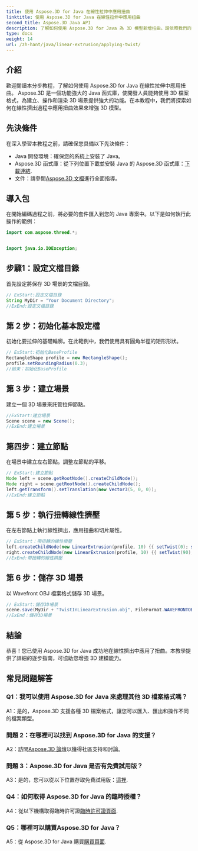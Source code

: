 ```yaml
---
title: 使用 Aspose.3D for Java 在線性拉伸中應用扭曲
linktitle: 使用 Aspose.3D for Java 在線性拉伸中應用扭曲
second_title: Aspose.3D Java API
description: 了解如何使用 Aspose.3D for Java 為 3D 模型新增扭曲。請依照我們的逐步指南來增強線性擠壓效果。
type: docs
weight: 14
url: /zh-hant/java/linear-extrusion/applying-twist/
---
```

## 介紹

歡迎閱讀本分步教程，了解如何使用 Aspose.3D for Java 在線性拉伸中應用扭曲。 Aspose.3D 是一個功能強大的 Java 函式庫，使開發人員能夠使用 3D 檔案格式，為建立、操作和渲染 3D 場景提供強大的功能。在本教程中，我們將探索如何在線性擠出過程中應用扭曲效果來增強 3D 模型。

## 先決條件

在深入學習本教程之前，請確保您具備以下先決條件：

- Java 開發環境：確保您的系統上安裝了 Java。
-  Aspose.3D 函式庫：從下列位置下載並安裝 Java 的 Aspose.3D 函式庫：[下載連結](https://releases.aspose.com/3d/java/).
- 文件：請參閱[Aspose.3D 文檔](https://reference.aspose.com/3d/java/)進行全面指導。

## 導入包

在開始編碼過程之前，將必要的套件匯入到您的 Java 專案中。以下是如何執行此操作的範例：

```java
import com.aspose.threed.*;


import java.io.IOException;
```

## 步驟1：設定文檔目錄

首先設定將保存 3D 場景的文檔目錄。

```java
// ExStart:設定文檔目錄
String MyDir = "Your Document Directory";
//ExEnd:設定文檔目錄
```

## 第 2 步：初始化基本設定檔

初始化要拉伸的基礎輪廓。在此範例中，我們使用具有圓角半徑的矩形形狀。

```java
// ExStart:初始化BaseProfile
RectangleShape profile = new RectangleShape();
profile.setRoundingRadius(0.3);
//結束：初始化BaseProfile
```

## 第 3 步：建立場景

建立一個 3D 場景來託管拉伸節點。

```java
//ExStart:建立場景
Scene scene = new Scene();
//ExEnd:建立場景
```

## 第四步：建立節點

在場景中建立左右節點。調整左節點的平移。

```java
// ExStart:建立節點
Node left = scene.getRootNode().createChildNode();
Node right = scene.getRootNode().createChildNode();
left.getTransform().setTranslation(new Vector3(5, 0, 0));
//ExEnd:建立節點
```

## 第 5 步：執行扭轉線性擠壓

在左右節點上執行線性擠出，應用扭曲和切片屬性。

```java
// ExStart：帶扭轉的線性擠壓
left.createChildNode(new LinearExtrusion(profile, 10) {{ setTwist(0); setSlices(100); }});
right.createChildNode(new LinearExtrusion(profile, 10) {{ setTwist(90); setSlices(100); }});
//ExEnd:帶扭轉的線性擠壓
```

## 第 6 步：儲存 3D 場景

以 Wavefront OBJ 檔案格式儲存 3D 場景。

```java
// ExStart:儲存3D場景
scene.save(MyDir + "TwistInLinearExtrusion.obj", FileFormat.WAVEFRONTOBJ);
//ExEnd：儲存3D場景
```

## 結論

恭喜！您已使用 Aspose.3D for Java 成功地在線性擠出中應用了扭曲。本教學提供了詳細的逐步指南，可協助您增強 3D 建模能力。

## 常見問題解答

### Q1：我可以使用 Aspose.3D for Java 來處理其他 3D 檔案格式嗎？

A1：是的，Aspose.3D 支援各種 3D 檔案格式，讓您可以匯入、匯出和操作不同的檔案類型。

### 問題 2：在哪裡可以找到 Aspose.3D for Java 的支援？

 A2：訪問[Aspose.3D 論壇](https://forum.aspose.com/c/3d/18)以獲得社區支持和討論。

### 問題 3：Aspose.3D for Java 是否有免費試用版？

 A3：是的，您可以從以下位置存取免費試用版：[這裡](https://releases.aspose.com/).

### Q4：如何取得 Aspose.3D for Java 的臨時授權？

 A4：從以下機構取得臨時許可證[臨時許可證頁面](https://purchase.aspose.com/temporary-license/).

### Q5：哪裡可以購買Aspose.3D for Java？

A5：從 Aspose.3D for Java 購買[購買頁面](https://purchase.aspose.com/buy).